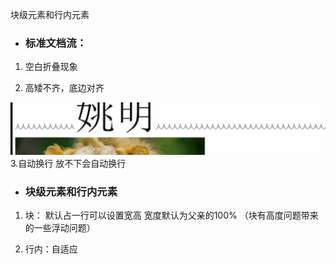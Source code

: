 块级元素和行内元素

* ### 标准文档流：

1. 空白折叠现象

2. 高矮不齐，底边对齐

![](/assets/kuaijiyuansu.png)   3.自动换行 放不下会自动换行



* ### 块级元素和行内元素

1. 块： 默认占一行可以设置宽高  宽度默认为父亲的100%  （块有高度问题带来的一些浮动问题）

2. 行内：自适应 

### 



